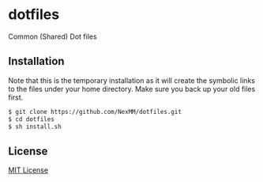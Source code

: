 dotfiles
========

Common (Shared) Dot files

## Installation
Note that this is the temporary installation as it will create the symbolic links to the files under your home directory. Make sure you back up your old files first.

```bash
$ git clone https://github.com/NexMM/dotfiles.git
$ cd dotfiles
$ sh install.sh
```

## License
[MIT License](http://www.opensource.org/licenses/MIT)

